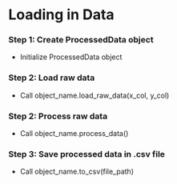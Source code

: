 # Loading in Data

### Step 1: Create ProcessedData object

- Initialize ProcessedData object

### Step 2: Load raw data

- Call object_name.load_raw_data(x_col, y_col)

### Step 2: Process raw data

- Call object_name.process_data()

### Step 3: Save processed data in .csv file
- Call object_name.to_csv(file_path)
